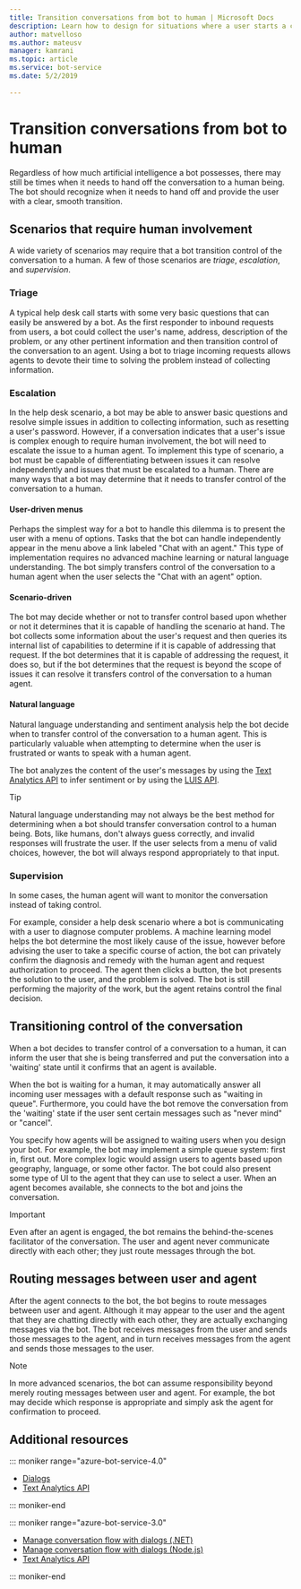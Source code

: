 ```yaml
---
title: Transition conversations from bot to human | Microsoft Docs
description: Learn how to design for situations where a user starts a conversation with a bot and then must be handed off to a human. 
author: matvelloso
ms.author: mateusv
manager: kamrani
ms.topic: article
ms.service: bot-service
ms.date: 5/2/2019
 
---
```


# Transition conversations from bot to human

Regardless of how much artificial intelligence a bot possesses, there may still be times when it needs to hand off the conversation to a human being. The bot should recognize when it needs to hand off and provide the user with a clear, smooth transition.

## Scenarios that require human involvement

A wide variety of scenarios may require that a bot transition control of the conversation to a human. A few of those scenarios are *triage*, *escalation*, and *supervision*. 

### Triage

A typical help desk call starts with some very basic questions that can easily be answered by a bot. As the first responder to inbound requests from users, a bot could collect the user's name, address, description of the problem, or any other pertinent information and then transition control of the conversation to an agent. Using a bot to triage incoming requests allows agents to devote their time to solving the problem instead of collecting information.

### Escalation

In the help desk scenario, a bot may be able to answer basic questions and resolve simple issues in addition to collecting information, such as resetting a user's password. However, if a conversation indicates that a user's issue is complex enough to require human involvement, the bot will need to escalate the issue to a human agent. To implement this type of scenario, a bot must be capable of differentiating between issues it can resolve independently and issues that must be escalated to a human. There are many ways that a bot may determine that it needs to transfer control of the conversation to a human. 

#### User-driven menus

Perhaps the simplest way for a bot to handle this dilemma is to present the user with a menu of options. Tasks that the bot can handle independently appear in the menu above a link labeled "Chat with an agent." This type of implementation requires no advanced machine learning or natural language understanding. The bot simply transfers control of the conversation to a human agent when the user selects the "Chat with an agent" option. 

#### Scenario-driven

The bot may decide whether or not to transfer control based upon whether or not it determines that it is capable of handling the scenario at hand. The bot collects some information about the user's request and then queries its internal list of capabilities to determine if it is capable of addressing that request. If the bot determines that it is capable of addressing the request, it does so, but if the bot determines that the request is beyond the scope of issues it can resolve it transfers control of the conversation to a human agent.

#### Natural language

Natural language understanding and sentiment analysis help the bot decide when to transfer control of the conversation to a human agent. This is particularly valuable when attempting to determine when the user is frustrated or wants to speak with a human agent. 
 
The bot analyzes the content of the user's messages 
by using the <a href="https://www.microsoft.com/cognitive-services/text-analytics-api" target="blank">Text Analytics API</a> 
to infer sentiment 
or by using the <a href="https://www.luis.ai" target="_blank">LUIS API</a>. 


> [!TIP]
> Natural language understanding may not always be the best method for determining when a bot 
> should transfer conversation control to a human being. Bots, like humans, don't always guess 
> correctly, and invalid responses will frustrate the user. If the user selects from a menu of 
> valid choices, however, the bot will always respond appropriately to that input. 

### Supervision

In some cases, the human agent will want to monitor the conversation instead of taking control.

For example, consider a help desk scenario where a bot is communicating with a user to diagnose computer problems. A machine learning model helps the bot determine the most likely cause of the issue, however before advising the user to take a specific course of action, the bot can privately confirm the diagnosis and remedy with the human agent and request authorization to proceed. The agent then clicks a button, the bot presents the solution to the user, and the problem is solved. The bot is still performing the majority of the work, but the agent retains control the final decision. 

## Transitioning control of the conversation 

When a bot decides to transfer control of a conversation to a human, it can inform the user that she is being transferred and put the conversation into a 'waiting' state until it confirms that an agent is available. 

When the bot is waiting for a human, it may automatically answer all incoming user messages with a default response such as "waiting in queue". Furthermore, you could have the bot remove the conversation from the 'waiting' state if the user sent certain messages such as "never mind" or "cancel".

You specify how agents will be assigned to waiting users when you design your bot. For example, the bot may implement a simple queue system: first in, first out. More complex logic would assign users to agents based upon geography, language, or some other factor. The bot could also present some type of UI to the agent that they can use to select a user. When an agent becomes available, she connects to the bot and joins the conversation.

> [!IMPORTANT]
> Even after an agent is engaged, the bot remains the behind-the-scenes facilitator of the conversation. 
> The user and agent never communicate directly with each other; they just route messages through the bot. 

## Routing messages between user and agent

After the agent connects to the bot, the bot begins to route messages between user and agent. Although it may appear to the user and the agent that they are chatting directly with each other, they are actually exchanging messages via the bot. The bot receives messages from the user and sends those messages to the agent, and in turn receives messages from the agent and sends those messages to the user. 

> [!NOTE]
> In more advanced scenarios, the bot can assume responsibility beyond merely routing messages 
> between user and agent. For example, the bot may decide which response is appropriate 
> and simply ask the agent for confirmation to proceed.

## Additional resources

::: moniker range="azure-bot-service-4.0"

- [Dialogs](v4sdk/bot-builder-dialog-manage-conversation-flow.md)
- <a href="https://www.microsoft.com/cognitive-services/text-analytics-api" target="blank">Text Analytics API</a>

::: moniker-end

::: moniker range="azure-bot-service-3.0"

- [Manage conversation flow with dialogs (.NET)](~/dotnet/bot-builder-dotnet-manage-conversation-flow.md)
- [Manage conversation flow with dialogs (Node.js)](~/nodejs/bot-builder-nodejs-manage-conversation-flow.md)
- <a href="https://www.microsoft.com/cognitive-services/text-analytics-api" target="blank">Text Analytics API</a>


::: moniker-end

